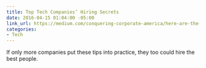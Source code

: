 ```yaml
---
title: Top Tech Companies’ Hiring Secrets
date: 2016-04-15 01:04:00 -05:00
link_url: https://medium.com/conquering-corporate-america/here-are-the-top-tech-companies-secrets-to-hiring-the-best-people-33f432c39db2
categories:
- Tech
---
```


If only more companies put these tips into practice, they too could hire the best people.
